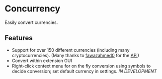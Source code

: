 # Concurrency

Easily convert currencies.

## Features

- Support for over 150 different currencies (including many cryptocurrencies). (Many thanks to [fawazahmed0](https://github.com/fawazahmed0) for the [API](https://github.com/fawazahmed0/currency-api#readme))
- Convert within extension GUI
- Right-click context menu for on the fly conversion using symbols to decide conversion; set default currency in settings. _IN DEVELOPMENT_
